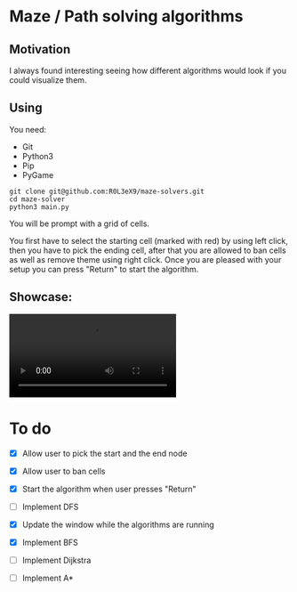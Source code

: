 # Maze / Path solving algorithms

## Motivation
I always found interesting seeing how different algorithms would look if you could visualize them.

## Using
You need:
* Git
* Python3
* Pip
* PyGame

```
git clone git@github.com:R0L3eX9/maze-solvers.git
cd maze-solver
python3 main.py
```

You will be prompt with a grid of cells.

You first have to select the starting cell (marked with red) by using left click,
then you have to
pick the ending cell, after that you are allowed to ban cells as well as remove theme
using right click. Once you are pleased with your setup you can press "Return" to start the algorithm.

## Showcase:
![Showcase](./assets/showcase.mp4)

# To do
* [x] Allow user to pick the start and the end node
* [x] Allow user to ban cells
* [x] Start the algorithm when user presses "Return"
* [ ] Implement DFS
* [x] Update the window while the algorithms are running

* [x] Implement BFS
* [ ] Implement Dijkstra
* [ ] Implement A*

